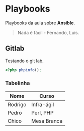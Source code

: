 # Playbooks

Playbooks da aula sobre **Ansible**.

> Nada é fácil - Fernando, Luis.


## Gitlab

Testando o git lab.

```php
<?php phpinfo();
```

### Tabelinha

| Nome | Curso |
|------|-------|
| Rodrigo | Infra-ágil |
| Pedro | Perl, PHP |
| Chico | Mesa Branca |
